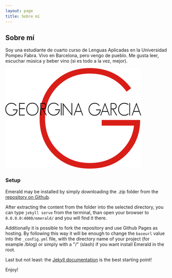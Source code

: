 ```yaml
---
layout: page
title: Sobre mí
---
```

## Sobre mí
Soy una estudiante de cuarto curso de Lenguas Aplicadas en la Universidad Pompeu Fabra. Vivo en Barcelona, pero vengo de pueblo. Me gusta leer, escuchar música y beber vino (si es todo a la vez, mejor).

![Emerald](img/LOGO.png "Emerald")

### Setup
Emerald may be installed by simply downloading the .zip folder from the [repository on Github](https://github.com/KingFelix/emerald/archive/master.zip).

After extracting the content from the folder into the selected directory, you can type ``jekyll serve`` from the terminal, than open your browser to ``0.0.0.0:4000/emerald/`` and you will find it there.

Additionally it is possible to fork the repository and use Github Pages as hosting. By following this way it will be enough to change the ``baseurl`` value into the ``_config.yml`` file, with the directory name of your project (for example /blog) or simply with a "/" (slash) if you want install Emerald in the root. 

Last but not least: the [Jekyll documentation](http://jekyllrb.com) is the best starting point!

Enjoy!